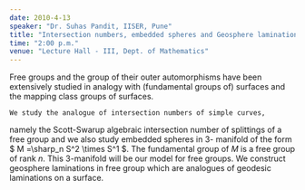 ```yaml
---
date: 2010-4-13
speaker: "Dr. Suhas Pandit, IISER, Pune"
title: "Intersection numbers, embedded spheres and Geosphere laminations for free groups"
time: "2:00 p.m."
venue: "Lecture Hall - III, Dept. of Mathematics"
---
```

Free  groups and the group of their outer
automorphisms have been extensively studied in analogy with
(fundamental groups of) surfaces and the mapping class groups of
surfaces.

    We study the analogue of intersection numbers of simple curves,
namely the Scott-Swarup algebraic intersection number  of splittings
of a free group and we also study embedded spheres in $3$- manifold
of the form $ M =\\sharp_n S^2 \\times S^1 $. The fundamental group of
$M$ is a free group of
rank $n$. This $3$-manifold will be our model for free groups. We
construct geosphere laminations in free group which are analogues of
geodesic laminations on a surface.
